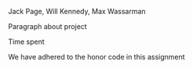 Jack Page, Will Kennedy, Max Wassarman

Paragraph about project

Time spent

We have adhered to the honor code in this assignment
